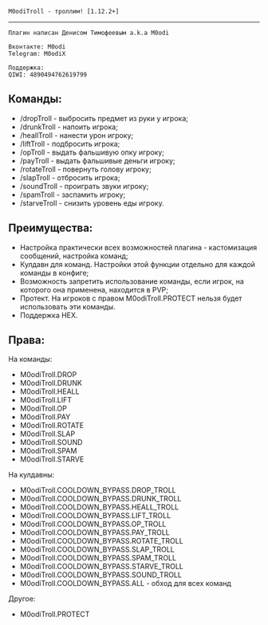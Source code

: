 ```
M0odiTroll - троллим! [1.12.2+]
``` 
---
```
Плагин написан Денисом Тимофеевым a.k.a M0odi

Вконтакте: M0odi
Telegram: M0odiX

Поддержка: 
QIWI: 4890494762619799
```

## Команды:
* /dropTroll - выбросить предмет из руки у игрока;
* /drunkTroll - напоить игрока;
* /heallTroll - нанести урон игроку;
* /liftTroll - подбросить игрока;
* /opTroll - выдать фальшивую опку игроку;
* /payTroll - выдать фальшивые деньги игроку;
* /rotateTroll - повернуть голову игроку;
* /slapTroll - отбросить игрока;
* /soundTroll - проиграть звуки игроку;
* /spamTroll - заспамить игроку;
* /starveTroll - снизить уровень еды игроку.

## Преимущества:
* Настройка практически всех возможностей плагина - кастомизация сообщений, настройка команд;
* Кулдавн для команд. Настройки этой функции отдельно для каждой команды в конфиге;
* Возможность запретить использование команды, если игрок, на которого она применена, находится в PVP;
* Протект. На игроков с правом M0odiTroll.PROTECT нельзя будет использовать эти команды.
* Поддержка HEX.

## Права:
  На команды:
* M0odiTroll.DROP
* M0odiTroll.DRUNK
* M0odiTroll.HEALL
* M0odiTroll.LIFT
* M0odiTroll.OP
* M0odiTroll.PAY
* M0odiTroll.ROTATE
* M0odiTroll.SLAP
* M0odiTroll.SOUND
* M0odiTroll.SPAM
* M0odiTroll.STARVE 

На кулдавны: 
* M0odiTroll.COOLDOWN_BYPASS.DROP_TROLL
* M0odiTroll.COOLDOWN_BYPASS.DRUNK_TROLL
* M0odiTroll.COOLDOWN_BYPASS.HEALL_TROLL
* M0odiTroll.COOLDOWN_BYPASS.LIFT_TROLL
* M0odiTroll.COOLDOWN_BYPASS.OP_TROLL
* M0odiTroll.COOLDOWN_BYPASS.PAY_TROLL
* M0odiTroll.COOLDOWN_BYPASS.ROTATE_TROLL
* M0odiTroll.COOLDOWN_BYPASS.SLAP_TROLL
* M0odiTroll.COOLDOWN_BYPASS.SPAM_TROLL
* M0odiTroll.COOLDOWN_BYPASS.STARVE_TROLL
* M0odiTroll.COOLDOWN_BYPASS.SOUND_TROLL
* M0odiTroll.COOLDOWN_BYPASS.ALL - обход для всех команд

Другое:
* M0odiTroll.PROTECT
